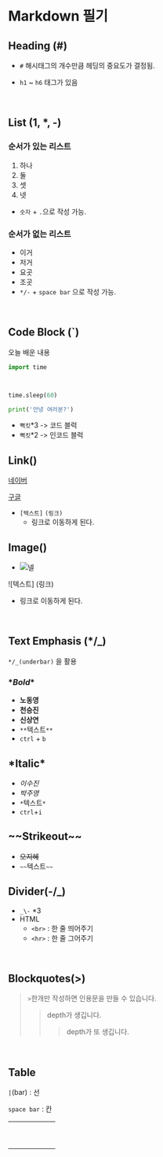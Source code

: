 # Markdown 필기

## Heading (#)

- `#` 해시태그의 개수만큼 헤딩의 중요도가 결정됨.

- `h1` ~ `h6` 태그가 있음

<br>

## List (1, *, -)

### 순서가 있는 리스트

1. 하나
2. 둘
3. 셋
4. 넷

- `숫자` + `.`으로 작성 가능.

### 순서가 없는 리스트

- 이거
- 저거
- 요곳
- 조곳
- `*/-`  + `space bar` 으로 작성 가능.

<br>

## Code Block (`)

오늘 배운 내용

```python
import time



time.sleep(60)

print('안녕 여러분?')

```



- `뻑킷`*3 -> 코드 블럭
- `뻑킷`*2 -> 인코드 블럭



## Link([]())

[네이버](https://www.naver.com)

[구글](https://www.google.com)

- `[텍스트]` `(링크)`
  - 링크로 이동하게 된다.



## Image()

- ![넬](https://img9.yna.co.kr/etc/inner/KR/2021/09/02/AKR20210902011300005_04_i_P2.jpg)

  

![텍스트] (링크)

- 링크로 이동하게 된다.

  <br>



## Text Emphasis (*/_)



`*/_(underbar)` 을 활용



### \**Bold**

- **노동영**
- __천승진__
- **신상연**
- `**`텍스트`**`
- `ctrl` + `b`



## \*Italic*

- *이수진*
- _박주영_
- `*`텍스트`*`
- `ctrl`+`i`



## \~~Strikeout~~

- ~~오지혜~~
- `~~`텍스트`~~`



## Divider(-/_)

- `_\-` *3
- HTML
  - `<br>` : 한 줄 띄어주기
  - `<hr>` : 한 줄 그어주기

<br>

## Blockquotes(>)

>`>`한개만 작성하면 인용문을 만들 수 있습니다.
>
>> depth가 생깁니다.
>>
>> > depth가 또 생깁니다.

<br>



## Table

`|`(bar) : 선

`space bar` : 칸

|      |      |      |      |      |      |
| ---- | ---- | ---- | ---- | ---- | ---- |
|      |      |      |      |      |      |
|      |      |      |      |      |      |
|      |      |      |      |      |      |
|      |      |      |      |      |      |
|      |      |      |      |      |      |
|      |      |      |      |      |      |
|      |      |      |      |      |      |
|      |      |      |      |      |      |
|      |      |      |      |      |      |